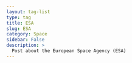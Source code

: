 ```yaml
---
layout: tag-list
type: tag
title: ESA
slug: ESA
category: Space
sidebar: False
description: >
  Post about the European Space Agency (ESA)
---
```

